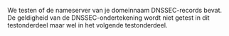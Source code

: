We testen of de nameserver van je domeinnaam DNSSEC-records bevat. De geldigheid van de DNSSEC-ondertekening wordt niet getest in dit testonderdeel maar wel in het volgende testonderdeel.
